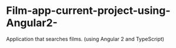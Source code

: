 # Film-app-current-project-using-Angular2-
Application that searches films. (using Angular 2 and TypeScript) 
